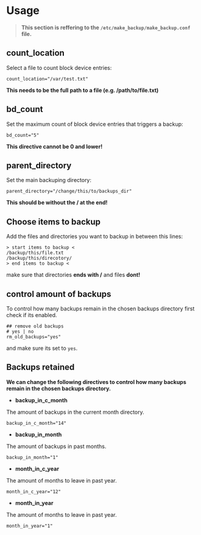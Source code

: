 # Usage

> **This section is reffering to the `/etc/make_backup/make_backup.conf` file.**

## count_location

Select a file to count block device entries:
```
count_location="/var/test.txt"
```
**This needs to be the full path to a file (e.g. /path/to/file.txt)**

## bd_count

Set the maximum count of block device entries that triggers a backup:
```
bd_count="5"
```
**This directive cannot be 0 and lower!**

## parent_directory

Set the main backuping directory:

```
parent_directory="/change/this/to/backups_dir"
```
**This should be without the / at the end!**

## Choose items to backup
Add the files and directories you want to backup in between this lines:
```
> start items to backup <
/backup/this/file.txt
/backup/this/direcotory/
> end items to backup <
```
make sure that directories **ends with /** and files **dont!**

## control amount of backups
To control how many backups remain in the chosen backups directory first check if its enabled.
```
## remove old backups
# yes | no
rm_old_backups="yes"
```
and make sure its set to `yes`.

## Backups retained

**We can change the following directives to control how many backups remain in the chosen backups directory.**

* **backup_in_c_month**

The amount of backups in the current month directory.

```
backup_in_c_month="14"
```

* **backup_in_month**

The amount of backups in past months.

```
backup_in_month="1"
```

* **month_in_c_year**

The amount of months to leave in past year.

```
month_in_c_year="12"
```

* **month_in_year**

The amount of months to leave in past year.

```
month_in_year="1"
```
